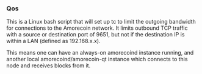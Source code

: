 ### Qos ###

This is a Linux bash script that will set up tc to limit the outgoing bandwidth for connections to the Amorecoin network. It limits outbound TCP traffic with a source or destination port of 9651, but not if the destination IP is within a LAN (defined as 192.168.x.x).

This means one can have an always-on amorecoind instance running, and another local amorecoind/amorecoin-qt instance which connects to this node and receives blocks from it.
